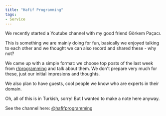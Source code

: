 ```yaml
---
title: "Hafif Programming"
tags:
- Service
---
```


We recently started a Youtube channel with my good friend Görkem Paçacı.

This is something we are mainly doing for fun, basically we enjoyed talking to each other and we thought we can also record and shared these - why not?

We came up with a simple format: we choose top posts of the last week from [r/programming](https://www.reddit.com/r/programming/) and talk about them. We don't prepare very much for these, just our initial impresions and thoughts.

We also plan to have guests, cool people we know who are experts in their domain.

Oh, all of this is in Turkish, sorry! But I wanted to make a note here anyway.

See the channel here: [@hafifprogramming](https://www.youtube.com/@hafifprogramming)
